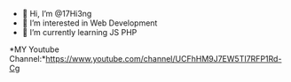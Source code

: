 - 👋 Hi, I’m @17Hi3ng
- 👀 I’m interested in Web Development 
- 🌱 I’m currently learning JS PHP

*MY Youtube Channel:*https://www.youtube.com/channel/UCFhHM9J7EW5TI7RFP1Rd-Cg
<!---
17Hieng/17Hieng is a ✨ special ✨ repository because its `README.md` (this file) appears on your GitHub profile.
You can click the Preview link to take a look at your changes.
--->

